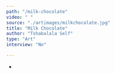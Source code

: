 ```yaml
---
path: "/milk-chocolate"
video: " "
source: "./artimages/milkchocolate.jpg"
title: "Milk Chocolate"
author: "Tshabalala Self"
type: "Art"
interview: "No"

---
```


-
 
